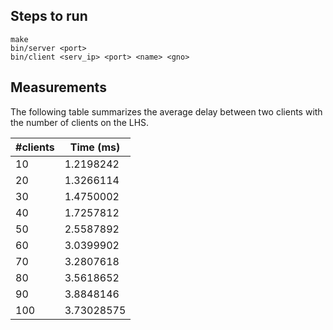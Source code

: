 ## Steps to run
```
make
bin/server <port>
bin/client <serv_ip> <port> <name> <gno>
```
## Measurements
The following table summarizes the average delay between two clients with the number of clients on the LHS.

| #clients | Time (ms)  |
|----------|------------|
| 10       | 1.2198242  |
| 20       | 1.3266114  |
| 30       | 1.4750002  |
| 40       | 1.7257812  |
| 50       | 2.5587892  |
| 60       | 3.0399902  |
| 70       | 3.2807618  |
| 80       | 3.5618652  |
| 90       | 3.8848146  |
| 100      | 3.73028575 |
